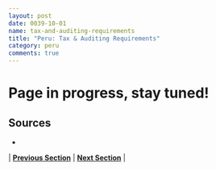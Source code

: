```yaml
---
layout: post
date: 0039-10-01
name: tax-and-auditing-requirements
title: "Peru: Tax & Auditing Requirements"
category: peru
comments: true
---
```


# Page in progress, stay tuned!

Sources 
---
- 

| **[Previous Section]( https://neo-project.github.io/global-blockchain-compliance-hub//peru/peru-team-member-nationality-requirements.html)** | **[Next Section]( https://neo-project.github.io/global-blockchain-compliance-hub//peru/peru-governing-by-law.html)** |
